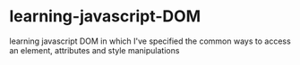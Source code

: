 # learning-javascript-DOM
learning javascript DOM in which I've specified the common ways to access an element, attributes and style manipulations
